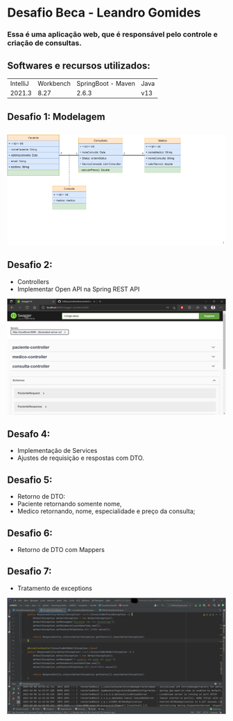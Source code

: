 # Desafio Beca - Leandro Gomides

### Essa é uma aplicação web, que é responsável pelo controle e criação de consultas.

## Softwares e recursos utilizados:

<table>
  <tr>
  <td> IntelliJ </td>
  <td> Workbench </td>
  <td> SpringBoot - Maven </td>
      <td> Java </td>
    </tr>
    <tr>
  <td> 2021.3 </td>
  <td> 8.27 </td>
  <td> 2.6.3 </td>
        <td> v13 </td>
    </tr>
</table>
  
## Desafio 1: Modelagem <h2>

  ![Modelo Conceitual](https://github.com/xAzKaR/becaDesafiosLeandroGomides/blob/main/DiagramaConceitual.png?raw=true)

 
## Desafio 2:
* Controllers
* Implementar Open API na Spring REST API
  
![Swagger](https://github.com/xAzKaR/becaDesafiosLeandroGomides/blob/main/SwaggerRestAPI.png?raw=true)

## Desafo 4:
* Implementação de Services
* Ajustes de requisição e respostas com DTO.

## Desafio 5:
* Retorno de DTO:
* Paciente retornando somente nome,
* Medico retornando, nome, especialidade e preço da consulta;
  
## Desafio 6:
* Retorno de DTO com Mappers
  
## Desafio 7:
* Tratamento de exceptions
  
![Exceptions](https://github.com/xAzKaR/becaDesafiosLeandroGomides/blob/main/Exceptions.png?raw=true)



